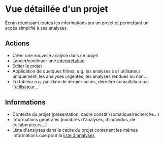 # Vue détaillée d'un projet

Écran réunissant toutes les informations sur un projet et permettant un accès simplifié à ses analyses.

## Actions

- Créer une nouvelle analyse dans ce projet
- Lancer/continuer une [interprétation](./interpretation-table.md)
- Éditer le projet
- Application de quelques filtres, e.g. les analyses de l'utilisateur uniquement, les analyses urgentes, les analyses rendues ou non…
- Tri tableur e.g. par date de dernier accès, dernière consultation par l'utilisateur…

## Informations

- Contexte du projet (présentation, cadre constit'/somatique/recherche…)
- Informations générales (nombres d'analyses, d'individus, de collaborateurs…)
- Liste d'analyses dans le cadre du projet contenant les mêmes informations que pour la [liste d'analyses](./list-analyses.md)
